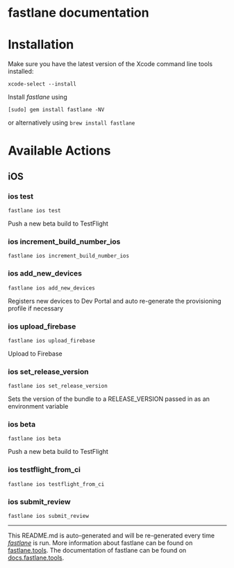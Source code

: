 fastlane documentation
================
# Installation

Make sure you have the latest version of the Xcode command line tools installed:

```
xcode-select --install
```

Install _fastlane_ using
```
[sudo] gem install fastlane -NV
```
or alternatively using `brew install fastlane`

# Available Actions
## iOS
### ios test
```
fastlane ios test
```
Push a new beta build to TestFlight
### ios increment_build_number_ios
```
fastlane ios increment_build_number_ios
```

### ios add_new_devices
```
fastlane ios add_new_devices
```
Registers new devices to Dev Portal and auto re-generate the provisioning profile if necessary
### ios upload_firebase
```
fastlane ios upload_firebase
```
Upload to Firebase
### ios set_release_version
```
fastlane ios set_release_version
```
Sets the version of the bundle to a RELEASE_VERSION passed in as an environment variable
### ios beta
```
fastlane ios beta
```
Push a new beta build to TestFlight
### ios testflight_from_ci
```
fastlane ios testflight_from_ci
```

### ios submit_review
```
fastlane ios submit_review
```


----

This README.md is auto-generated and will be re-generated every time [_fastlane_](https://fastlane.tools) is run.
More information about fastlane can be found on [fastlane.tools](https://fastlane.tools).
The documentation of fastlane can be found on [docs.fastlane.tools](https://docs.fastlane.tools).
